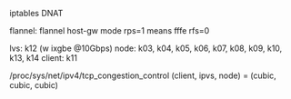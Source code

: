iptables DNAT

flannel: flannel host-gw mode
rps=1 means fffe
rfs=0

lvs: k12  (w ixgbe @10Gbps)
node: k03, k04, k05, k06, k07, k08, k09, k10, k13, k14
client: k11

/proc/sys/net/ipv4/tcp_congestion_control
        (client, ipvs, node) = (cubic, cubic, cubic)

